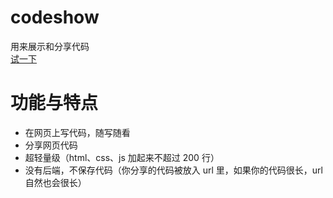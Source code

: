 # codeshow
用来展示和分享代码  
[试一下](https://dagaiguanyu.github.io/showcode/index.html?html=%25u8FD9%25u91CC%25u5199%20html%20%25u4EE3%25u7801&css=/*%20%25u8FD9%25u91CC%25u5199%20css%20%25u4EE3%25u7801%20*/&js=console.log%28%27%25u8FD9%25u91CC%25u5199%20js%20%25u4EE3%25u7801%27%29)

# 功能与特点
+ 在网页上写代码，随写随看
+ 分享网页代码
+ 超轻量级（html、css、js 加起来不超过 200 行）
+ 没有后端，不保存代码（你分享的代码被放入 url 里，如果你的代码很长，url 自然也会很长）
